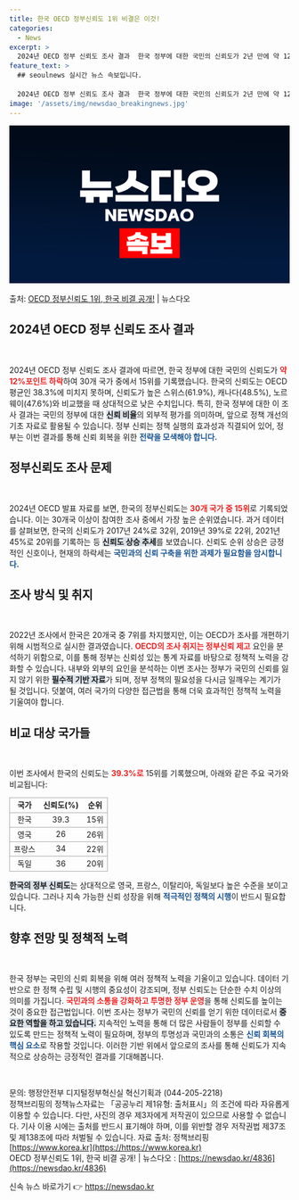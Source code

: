 ```yaml
---
title: 한국 OECD 정부신뢰도 1위 비결은 이것!
categories:
  - News
excerpt: >
  2024년 OECD 정부 신뢰도 조사 결과  한국 정부에 대한 국민의 신뢰도가 2년 만에 약 12%포인트 하…
feature_text: >
  ## seoulnews 실시간 뉴스 속보입니다.

  2024년 OECD 정부 신뢰도 조사 결과  한국 정부에 대한 국민의 신뢰도가 2년 만에 약 12%포인트 하…
image: '/assets/img/newsdao_breakingnews.jpg'
---
```


![뉴스다오 속보](/assets/img/newsdao_breakingnews.jpg)

<p>출처: <a href="https://newsdao.kr/4836" rel="dofollow">OECD 정부신뢰도 1위, 한국 비결 공개!</a> | 뉴스다오</p>

<h2 data-ke-size="size26">2024년 OECD 정부 신뢰도 조사 결과</h2>

<p data-ke-size="size16">&nbsp;</p>  

2024년 OECD 정부 신뢰도 조사 결과에 따르면, 한국 정부에 대한 국민의 신뢰도가 <b><span style="color: #ee2323;">약 12%포인트 하락</span></b>하여 30개 국가 중에서 15위를 기록했습니다. 한국의 신뢰도는 OECD 평균인 38.3%에 미치지 못하며, 신뢰도가 높은 스위스(61.9%), 캐나다(48.5%), 노르웨이(47.6%)와 비교했을 때 상대적으로 낮은 수치입니다. 특히, 한국 정부에 대한 이 조사 결과는 국민의 정부에 대한 <b><span style="background-color: #21538527;">신뢰 비율</span></b>의 외부적 평가를 의미하며, 앞으로 정책 개선의 기초 자료로 활용될 수 있습니다. 정부 신뢰는 정책 실행의 효과성과 직결되어 있어, 정부는 이번 결과를 통해 신뢰 회복을 위한 <b><span style="color: #1a5490;">전략을 모색해야 합니다.</span></b> 

<h2 data-ke-size="size26">정부신뢰도 조사 문제</h2>

<p data-ke-size="size16">&nbsp;</p>  

2024년 OECD 발표 자료를 보면, 한국의 정부신뢰도는 <b><span style="color: #ee2323;">30개 국가 중 15위</span></b>로 기록되었습니다. 이는 30개국 이상이 참여한 조사 중에서 가장 높은 순위였습니다. 과거 데이터를 살펴보면, 한국의 신뢰도가 2017년 24%로 32위, 2019년 39%로 22위, 2021년 45%로 20위를 기록하는 등 <b><span style="background-color: #21538527;">신뢰도 상승 추세</span></b>를 보였습니다. 신뢰도 순위 상승은 긍정적인 신호이나, 현재의 하락세는 <b><span style="color: #1a5490;">국민과의 신뢰 구축을 위한 과제가 필요함을 암시합니다.</span></b> 

<h2 data-ke-size="size26">조사 방식 및 취지</h2>

<p data-ke-size="size16">&nbsp;</p>  

2022년 조사에서 한국은 20개국 중 7위를 차지했지만, 이는 OECD가 조사를 개편하기 위해 시범적으로 실시한 결과였습니다. <b><span style="color: #ee2323;">OECD의 조사 취지는 정부신뢰 제고</span></b> 요인을 분석하기 위함으로, 이를 통해 정부는 신뢰성 있는 통계 자료를 바탕으로 정책적 노력을 강화할 수 있습니다. 내부와 외부의 요인을 분석하는 이번 조사는 정부가 국민의 신뢰를 잃지 않기 위한 <b><span style="background-color: #21538527;">필수적 기반 자료</span></b>가 되며, 정부 정책의 필요성을 다시금 일깨우는 계기가 될 것입니다. 덧붙여, 여러 국가의 다양한 접근법을 통해 더욱 효과적인 정책적 노력을 기울여야 합니다.

<h2 data-ke-size="size26">비교 대상 국가들</h2>

<p data-ke-size="size16">&nbsp;</p>  

이번 조사에서 한국의 신뢰도는 <b><span style="color: #ee2323;">39.3%로</span></b> 15위를 기록했으며, 아래와 같은 주요 국가와 비교됩니다:

<table style="width: 100%; border-color: #aaa; border-collapse: collapse;">
<tr style="border: 1px solid #aaa;">
<td style="text-align: center; height: 17px;"><b>국가</b></td>
<td style="text-align: center; height: 17px;"><b>신뢰도(%)</b></td>
<td style="text-align: center; height: 17px;"><b>순위</b></td>
</tr>
<tr style="border: 1px solid #aaa;">
<td style="text-align: center; height: 17px;">한국</td>
<td style="text-align: center; height: 17px;">39.3</td>
<td style="text-align: center; height: 17px;">15위</td>
</tr>
<tr style="border: 1px solid #aaa;">
<td style="text-align: center; height: 17px;">영국</td>
<td style="text-align: center; height: 17px;">26</td>
<td style="text-align: center; height: 17px;">26위</td>
</tr>
<tr style="border: 1px solid #aaa;">
<td style="text-align: center; height: 17px;">프랑스</td>
<td style="text-align: center; height: 17px;">34</td>
<td style="text-align: center; height: 17px;">22위</td>
</tr>
<tr style="border: 1px solid #aaa;">
<td style="text-align: center; height: 17px;">독일</td>
<td style="text-align: center; height: 17px;">36</td>
<td style="text-align: center; height: 17px;">20위</td>
</tr>
</table>

<b><span style="background-color: #21538527;">한국의 정부 신뢰도</span></b>는 상대적으로 영국, 프랑스, 이탈리아, 독일보다 높은 수준을 보이고 있습니다. 그러나 지속 가능한 신뢰 성장을 위해 <b><span style="color: #1a5490;">적극적인 정책의 시행</span></b>이 반드시 필요합니다.

<h2 data-ke-size="size26">향후 전망 및 정책적 노력</h2>

<p data-ke-size="size16">&nbsp;</p>  

한국 정부는 국민의 신뢰 회복을 위해 여러 정책적 노력을 기울이고 있습니다. 데이터 기반으로 한 정책 수립 및 시행의 중요성이 강조되며, 정부 신뢰도는 단순한 수치 이상의 의미를 가집니다. <b><span style="color: #ee2323;">국민과의 소통을 강화하고 투명한 정부 운영</span></b>을 통해 신뢰도를 높이는 것이 중요한 접근법입니다. 이번 조사는 정부가 국민의 신뢰를 얻기 위한 데이터로서 <b><span style="background-color: #21538527;">중요한 역할을 하고 있습니다.</span></b> 지속적인 노력을 통해 더 많은 사람들이 정부를 신뢰할 수 있도록 만드는 정책적 노력이 필요하며, 정부의 투명성과 국민과의 소통은 <b><span style="color: #1a5490;">신뢰 회복의 핵심 요소</span></b>로 작용할 것입니다. 이러한 기반 위에서 앞으로의 조사를 통해 신뢰도가 지속적으로 상승하는 긍정적인 결과를 기대해봅니다.

<p data-ke-size="size16">&nbsp;</p> 

문의: 행정안전부 디지털정부혁신실 혁신기획과 (044-205-2218)<br>
정책브리핑의 정책뉴스자료는 「공공누리 제1유형: 출처표시」의 조건에 따라 자유롭게 이용할 수 있습니다. 다만, 사진의 경우 제3자에게 저작권이 있으므로 사용할 수 없습니다. 기사 이용 시에는 출처를 반드시 표기해야 하며, 이를 위반할 경우 저작권법 제37조 및 제138조에 따라 처벌될 수 있습니다. 자료 출처: 정책브리핑 [https://www.korea.kr](https://https://www.korea.kr)  
OECD 정부신뢰도 1위, 한국 비결 공개! | 뉴스다오  : [https://newsdao.kr/4836](https://newsdao.kr/4836) 

신속 뉴스 바로가기 👉 <a href="https://newsdao.kr" rel="dofollow">https://newsdao.kr</a>


